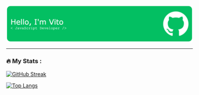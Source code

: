 

![Header](./github-header-image.png)


---

### :fire: My Stats :

[![GitHub Streak](http://github-readme-streak-stats.herokuapp.com?user=vito-savalli&theme=dark&background=000000)](https://git.io/streak-stats)

[![Top Langs](https://github-readme-stats.vercel.app/api/top-langs/?username=vito-savalli&theme=dark&background=000000)](https://github.com/anuraghazra/github-readme-stats)


<!--
**Vito-Savalli/Vito-Savalli** is a ✨ _special_ ✨ repository because its `README.md` (this file) appears on your GitHub profile.

Here are some ideas to get you started:

- 🔭 I’m currently working on ...
- 🌱 I’m currently learning ...
- 👯 I’m looking to collaborate on ...
- 🤔 I’m looking for help with ...
- 💬 Ask me about ...
- 📫 How to reach me: ...
- 😄 Pronouns: ...
- ⚡ Fun fact: ...
-->
